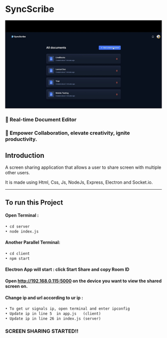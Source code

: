 # SyncScribe
![SyncScribe](/Homess.png)

### 🌟 Real-time Document Editor
### 🚀 Empower Collaboration, elevate creativity, ignite productivity.

## Introduction

A screen sharing application that allows a user to share screen with multiple other users.

It is made using Html, Css, Js, NodeJs, Express, Electron and Socket.io.

---
## To run this Project

#### Open Terminal :

    • cd server
    • node index.js

#### Another Parallel Terminal: 

    • cd client
    • npm start

#### Electron App will start : click Start Share and copy Room ID

#### Open http://192.168.0.115:5000 on the device you want to view the shared screen on.

#### Change ip and url according to ur ip :

    • To get ur signals ip, open terminal and enter ipconfig
    • Update ip in line 5  in app.js   (client)
    • Update ip in line 26 in index.js (server)

### SCREEN SHARING STARTED!!


